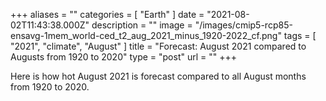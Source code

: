 +++
aliases = ""
categories = [ "Earth" ]
date = "2021-08-02T11:43:38.000Z"
description = ""
image = "/images/cmip5-rcp85-ensavg-1mem_world-ced_t2_aug_2021_minus_1920-2022_cf.png"
tags = [ "2021", "climate", "August" ]
title = "Forecast: August 2021 compared to Augusts from 1920 to 2020"
type = "post"
url = ""
+++


Here is how hot August 2021 is forecast compared to all August months from 1920 to 2020.

